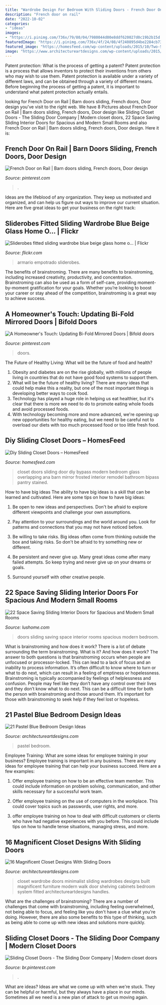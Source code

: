 ```yaml
---
title: "Wardrobe Design For Bedroom With Sliding Doors - French Door On Rail"
description: "French door on rail"
date: "2022-10-02"
categories:
- "ideas"
images:
- "https://i.pinimg.com/736x/79/80/04/7980044d00e8ddf620027d0c19b2b15d.jpg"
featuredImage: "https://i.pinimg.com/736x/4f/24/08/4f240895d4be2284cb7385809fc89730.jpg"
featured_image: "https://homesfeed.com/wp-content/uploads/2015/10/Two-Sides-Of-Closet-Sliding-Door.jpg"
image: "https://www.architectureartdesigns.com/wp-content/uploads/2015/05/325.jpg"
---
```



Patent protection: What is the process of getting a patent?
Patent protection is a process that allows inventors to protect their inventions from others who may wish to use them. Patent protection is available under a variety of different laws, and can be obtained through a variety of different means. Before beginning the process of getting a patent, it is important to understand what patent protection actually entails.

	

		
looking for French Door on Rail | Barn doors sliding, French doors, Door design you've visit to the right web. We have 8 Pictures about French Door on Rail | Barn doors sliding, French doors, Door design like Sliding Closet Doors - The Sliding Door Company | Modern closet doors, 22 Space Saving Sliding Interior Doors for Spacious and Modern Small Rooms and also French Door on Rail | Barn doors sliding, French doors, Door design. Here it is:
		
    
## French Door On Rail | Barn Doors Sliding, French Doors, Door Design

<img loading=lazy src="https://i.pinimg.com/736x/49/8b/e7/498be7356445fa662290d9a5150df6cc--interior-doors-home-projects.jpg" onerror="this.onerror=null;this.src='https://tse1.mm.bing.net/th?id=OIP.fx3vjL0dbT0FI1SHUpe1GgHaNK&amp;pid=15.1';" alt="French Door on Rail | Barn doors sliding, French doors, Door design">

_Source: pinterest.com_

>. 

	

Ideas are the lifeblood of any organization. They keep us motivated and organized, and can help us figure out ways to improve our current situation. Here are five great ideas to get your business on the right track: 

    
## Sliderobes Fitted Sliding Wardrobe Blue Beige Glass Home O… | Flickr

<img loading=lazy src="https://live.staticflickr.com/5067/5585113682_1099c395cd_z.jpg" onerror="this.onerror=null;this.src='https://tse1.mm.bing.net/th?id=OIP.NOlhHf8bd8UEXSxwfe8f3wHaE6&amp;pid=15.1';" alt="Sliderobes fitted sliding wardrobe blue beige glass home o… | Flickr">

_Source: flickr.com_

>armario empotrado sliderobes. 

	

The benefits of brainstroming.
There are many benefits to brainstroming, including increased creativity, productivity, and concentration. Brainstroming can also be used as a form of self-care, providing moment-by-moment gratification for your goals. Whether you’re looking to boost your career or stay ahead of the competition, brainstroming is a great way to achieve success.

    
## A Homeowner&#039;s Touch: Updating Bi-Fold Mirrored Doors | Bifold Doors

<img loading=lazy src="https://i.pinimg.com/736x/79/80/04/7980044d00e8ddf620027d0c19b2b15d.jpg" onerror="this.onerror=null;this.src='https://tse1.mm.bing.net/th?id=OIP.tO0SuuFXT_MrFFlZqZ2ZkgAAAA&amp;pid=15.1';" alt="A Homeowner&#039;s Touch: Updating Bi-Fold Mirrored Doors | Bifold doors">

_Source: pinterest.com_

>doors. 

	

The Future of Healthy Living: What will be the future of food and health?
1. Obesity and diabetes are on the rise globally, with millions of people living in countries that do not have good food systems to support them. 
2. What will be the future of healthy living? There are many ideas that could help make this a reality, but one of the most important things is developing better ways to cook food. 
3. Technology has played a huge role in helping us eat healthier, but it's clear that there is more we need to do to promote eating whole foods and avoid processed foods. 
4. With technology becoming more and more advanced, we're opening up new opportunities for healthy eating, but we need to be careful not to overload our diets with too much processed food or too little fresh food.

    
## Diy Sliding Closet Doors – HomesFeed

<img loading=lazy src="https://homesfeed.com/wp-content/uploads/2015/10/Two-Sides-Of-Closet-Sliding-Door.jpg" onerror="this.onerror=null;this.src='https://tse1.mm.bing.net/th?id=OIP.yU9WspUoewVvWdGfQ83_sgHaKB&amp;pid=15.1';" alt="Diy Sliding Closet Doors – HomesFeed">

_Source: homesfeed.com_

>closet doors sliding door diy bypass modern bedroom glass overlapping ana barn mirror frosted interior remodel bathroom bipass pantry stained. 

	

How to have big ideas
The ability to have big ideas is a skill that can be learned and cultivated. Here are some tips on how to have big ideas:
1. Be open to new ideas and perspectives. Don't be afraid to explore different viewpoints and challenge your own assumptions.

2. Pay attention to your surroundings and the world around you. Look for patterns and connections that you may not have noticed before.

3. Be willing to take risks. Big ideas often come from thinking outside the box and taking risks. So don't be afraid to try something new or different.

4. Be persistent and never give up. Many great ideas come after many failed attempts. So keep trying and never give up on your dreams or goals.

5. Surround yourself with other creative people.

    
## 22 Space Saving Sliding Interior Doors For Spacious And Modern Small Rooms

<img loading=lazy src="https://www.lushome.com/wp-content/uploads/2013/11/sliding-interior-doors-design-ideas-13.jpg" onerror="this.onerror=null;this.src='https://tse2.mm.bing.net/th?id=OIP.JOAMOdyxWZNmybGBMOzEWQHaHa&amp;pid=15.1';" alt="22 Space Saving Sliding Interior Doors for Spacious and Modern Small Rooms">

_Source: lushome.com_

>doors sliding saving space interior rooms spacious modern bedroom. 

	

What is brainstroming and how does it work?
There is a lot of debate surrounding the term brainstroming. What is it? And how does it work? The answer to both questions is that brainstroming occurs when people are unfocused or processor-locked. This can lead to a lack of focus and an inability to process information. It’s often difficult to know where to turn or what to do next, which can result in a feeling of emptiness or hopelessness.
Brainstroming is typically accompanied by feelings of helplessness and confusion. People may feel like they don’t have any control over their lives and they don’t know what to do next. This can be a difficult time for both the person with brainstroming and those around them. It’s important for those with brainstroming to seek help if they feel lost or hopeless.

    
## 21 Pastel Blue Bedroom Design Ideas

<img loading=lazy src="https://www.architectureartdesigns.com/wp-content/uploads/2015/05/325.jpg" onerror="this.onerror=null;this.src='https://tse4.mm.bing.net/th?id=OIP.9cxUkuP9o1wyrFclFu2SHQHaFj&amp;pid=15.1';" alt="21 Pastel Blue Bedroom Design Ideas">

_Source: architectureartdesigns.com_

>pastel bedroom. 

	

Employee Training: What are some ideas for employee training in your business?
Employee training is important in any business. There are many ideas for employee training that can help your business succeed. Here are a few examples:
1. Offer employee training on how to be an effective team member. This could include information on problem solving, communication, and other skills necessary for a successful work team.

2. Offer employee training on the use of computers in the workplace. This could cover topics such as passwords, user rights, and more.

3. offer employee training on how to deal with difficult customers or clients who have had negative experiences with you before. This could include tips on how to handle tense situations, managing stress, and more.

    
## 16 Magnificent Closet Designs With Sliding Doors

<img loading=lazy src="https://www.architectureartdesigns.com/wp-content/uploads/2016/06/7-13.jpg" onerror="this.onerror=null;this.src='https://tse2.mm.bing.net/th?id=OIP.unG6tXkPghubiqeFgsszRwHaLN&amp;pid=15.1';" alt="16 Magnificent Closet Designs With Sliding Doors">

_Source: architectureartdesigns.com_

>closet wardrobe doors minimalist sliding wardrobes designs built magnificent furniture modern walk door shelving cabinets bedroom system fitted architectureartdesigns handles. 

	

What are the challenges of brainstroming?
There are a number of challenges that come with brainstroming, including feeling overwhelmed, not being able to focus, and feeling like you don't have a clue what you're doing. However, there are also some benefits to this type of thinking, such as being able to come up with new ideas and solutions more quickly.

    
## Sliding Closet Doors - The Sliding Door Company | Modern Closet Doors

<img loading=lazy src="https://i.pinimg.com/736x/4f/24/08/4f240895d4be2284cb7385809fc89730.jpg" onerror="this.onerror=null;this.src='https://tse1.mm.bing.net/th?id=OIP.qS4ZvBUfe0SglejiB_rkxgHaJ4&amp;pid=15.1';" alt="Sliding Closet Doors - The Sliding Door Company | Modern closet doors">

_Source: br.pinterest.com_

>. 

	

What are ideas?
Ideas are what we come up with when we're stuck. They can be helpful or harmful, but they always have a place in our minds. Sometimes all we need is a new plan of attack to get us moving again.


